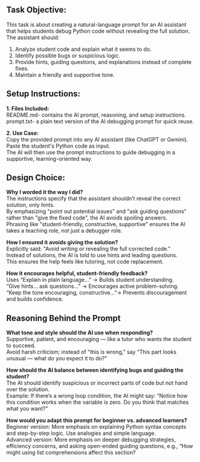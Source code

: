 ## Task Objective:
This task is about creating a natural-language prompt for an AI assistant that helps students debug Python code without revealing the full solution. <br/>
The assistant should:

1. Analyze student code and explain what it seems to do.
2. Identify possible bugs or suspicious logic.
3. Provide hints, guiding questions, and explanations instead of complete fixes.
4. Maintain a friendly and supportive tone.


## Setup Instructions:
**1. Files Included:** <br/>
README.md- contains the AI prompt, reasoning, and setup instructions. <br/>
prompt.txt- a plain text version of the AI debugging prompt for quick reuse.

**2. Use Case:** <br/>
Copy the provided prompt into any AI assistant (like ChatGPT or Gemini). <br/>
Paste the student's Python code as input. <br/>
The AI will then use the prompt instructions to guide debugging in a supportive, learning-oriented way.


## Design Choice:
**Why I worded it the way I did?** <br/>
The instructions specify that the assistant shouldn’t reveal the correct solution, only hints. <br/>
By emphasizing "point out potential issues" and "ask guiding questions" rather than "give the fixed code", the AI avoids spoiling answers. <br/>
Phrasing like "student-friendly, constructive, supportive" ensures the AI takes a teaching role, not just a debugger role.

**How I ensured it avoids giving the solution?** <br/>
Explicitly said: "Avoid writing or revealing the full corrected code." <br/>
Instead of solutions, the AI is told to use hints and leading questions. <br/>
This ensures the help feels like tutoring, not code replacement.

**How it encourages helpful, student-friendly feedback?** <br/>
Uses “Explain in plain language…” -> Builds student understanding. <br/>
“Give hints… ask questions…” -> Encourages active problem-solving. <br/>
“Keep the tone encouraging, constructive…”-> Prevents discouragement and builds confidence.


## Reasoning Behind the Prompt
**What tone and style should the AI use when responding?** <br/>
Supportive, patient, and encouraging — like a tutor who wants the student to succeed. <br/>
Avoid harsh criticism; instead of "this is wrong," say “This part looks unusual — what do you expect it to do?” 

**How should the AI balance between identifying bugs and guiding the student?** <br/>
The AI should identify suspicious or incorrect parts of code but not hand over the solution. <br/>
Example: If there’s a wrong loop condition, the AI might say:
“Notice how this condition works when the variable is zero. Do you think that matches what you want?”

**How would you adapt this prompt for beginner vs. advanced learners?** <br/>
Beginner version: More emphasis on explaining Python syntax concepts and step-by-step logic. Use analogies and simple language. <br/>
Advanced version: More emphasis on deeper debugging strategies, efficiency concerns, and asking open-ended guiding questions, e.g., “How might using list comprehensions affect this section?

